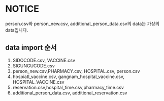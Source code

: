 <h1> NOTICE </h1>
person.csv와 person_new.csv, additional_person_data.csv의 data는 가상의 data입니다.

<h2>data import 순서</h2>

1. SIDOCODE.csv, VACCINE.csv
2. SIGUNGUCODE.csv
3. person_new.csv,PHARMACY.csv, HOSPITAL.csv, person.csv
4. hospiatl_vaccine.csv, gangnam_hospital_vaccine.csv, HOSPITAL_VACCINE.csv
5. reservation.csv,hospital_time.csv,pharmacy_time.csv
6. additional_person_data.csv, additional_reservation.csv
